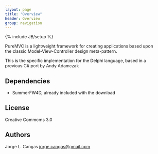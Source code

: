 ```yaml
---
layout: page
title: "Overview"
header: Overview
group: navigation
---
```

{% include JB/setup %}

PureMVC is a lightweight framework for creating applications based upon the classic Model-View-Controller design meta-pattern.

This is the specific implementation for the Delphi language, based in a previous C# port by Andy Adamczak

## Dependencies

+ SummerFW4D, already included with the download 
  
## License

Creative Commoms 3.0
  
## Authors
Jorge L. Cangas <jorge.cangas@gmail.com>
